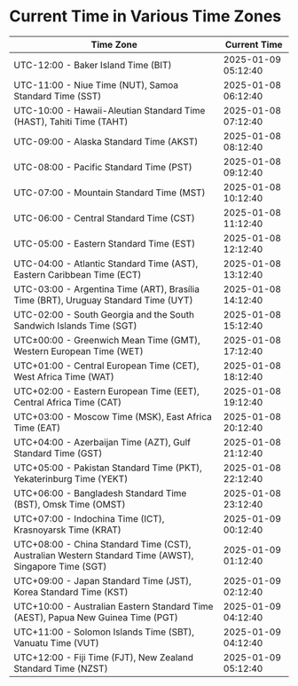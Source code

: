 # Current Time in Various Time Zones

| Time Zone | Current Time |
|-----------|--------------|
| UTC-12:00 - Baker Island Time (BIT) | 2025-01-09 05:12:40 |
| UTC-11:00 - Niue Time (NUT), Samoa Standard Time (SST) | 2025-01-08 06:12:40 |
| UTC-10:00 - Hawaii-Aleutian Standard Time (HAST), Tahiti Time (TAHT) | 2025-01-08 07:12:40 |
| UTC-09:00 - Alaska Standard Time (AKST) | 2025-01-08 08:12:40 |
| UTC-08:00 - Pacific Standard Time (PST) | 2025-01-08 09:12:40 |
| UTC-07:00 - Mountain Standard Time (MST) | 2025-01-08 10:12:40 |
| UTC-06:00 - Central Standard Time (CST) | 2025-01-08 11:12:40 |
| UTC-05:00 - Eastern Standard Time (EST) | 2025-01-08 12:12:40 |
| UTC-04:00 - Atlantic Standard Time (AST), Eastern Caribbean Time (ECT) | 2025-01-08 13:12:40 |
| UTC-03:00 - Argentina Time (ART), Brasília Time (BRT), Uruguay Standard Time (UYT) | 2025-01-08 14:12:40 |
| UTC-02:00 - South Georgia and the South Sandwich Islands Time (SGT) | 2025-01-08 15:12:40 |
| UTC±00:00 - Greenwich Mean Time (GMT), Western European Time (WET) | 2025-01-08 17:12:40 |
| UTC+01:00 - Central European Time (CET), West Africa Time (WAT) | 2025-01-08 18:12:40 |
| UTC+02:00 - Eastern European Time (EET), Central Africa Time (CAT) | 2025-01-08 19:12:40 |
| UTC+03:00 - Moscow Time (MSK), East Africa Time (EAT) | 2025-01-08 20:12:40 |
| UTC+04:00 - Azerbaijan Time (AZT), Gulf Standard Time (GST) | 2025-01-08 21:12:40 |
| UTC+05:00 - Pakistan Standard Time (PKT), Yekaterinburg Time (YEKT) | 2025-01-08 22:12:40 |
| UTC+06:00 - Bangladesh Standard Time (BST), Omsk Time (OMST) | 2025-01-08 23:12:40 |
| UTC+07:00 - Indochina Time (ICT), Krasnoyarsk Time (KRAT) | 2025-01-09 00:12:40 |
| UTC+08:00 - China Standard Time (CST), Australian Western Standard Time (AWST), Singapore Time (SGT) | 2025-01-09 01:12:40 |
| UTC+09:00 - Japan Standard Time (JST), Korea Standard Time (KST) | 2025-01-09 02:12:40 |
| UTC+10:00 - Australian Eastern Standard Time (AEST), Papua New Guinea Time (PGT) | 2025-01-09 04:12:40 |
| UTC+11:00 - Solomon Islands Time (SBT), Vanuatu Time (VUT) | 2025-01-09 04:12:40 |
| UTC+12:00 - Fiji Time (FJT), New Zealand Standard Time (NZST) | 2025-01-09 05:12:40 |
